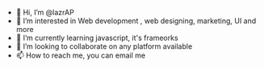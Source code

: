 - 👋 Hi, I’m @lazrAP
- 👀 I’m interested in Web development , web designing, marketing, UI and more
- 🌱 I’m currently learning javascript, it's frameorks 
- 💞️ I’m looking to collaborate on any platform available
- 📫 How to reach me, you can email me

<!---
lazrAP/lazrAP is a ✨ special ✨ repository because its `README.md` (this file) appears on your GitHub profile.
You can click the Preview link to take a look at your changes.
--->
